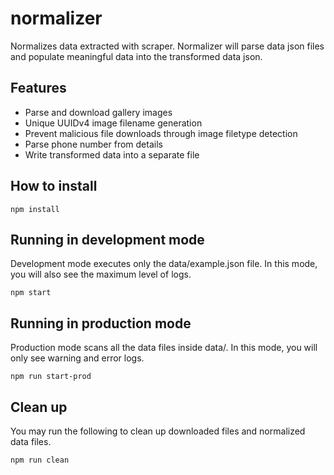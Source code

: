 # normalizer
Normalizes data extracted with scraper. Normalizer will parse data json files and populate meaningful data into the transformed data json.

## Features
- Parse and download gallery images
- Unique UUIDv4 image filename generation
- Prevent malicious file downloads through image filetype detection
- Parse phone number from details
- Write transformed data into a separate file

## How to install
`npm install`

## Running in development mode
Development mode executes only the data/example.json file. In this mode, you will also see the maximum level of logs.

`npm start`

## Running in production mode
Production mode scans all the data files inside data/. In this mode, you will only see warning and error logs.

`npm run start-prod`

## Clean up
You may run the following to clean up downloaded files and normalized data files.

`npm run clean`